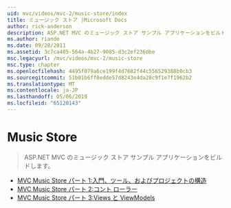 ```yaml
---
uid: mvc/videos/mvc-2/music-store/index
title: ミュージック ストア |Microsoft Docs
author: rick-anderson
description: ASP.NET MVC のミュージック ストア サンプル アプリケーションをビルドします。
ms.author: riande
ms.date: 09/28/2011
ms.assetid: 3c7ca405-564a-4b27-9085-d3c2ef236dbe
msc.legacyurl: /mvc/videos/mvc-2/music-store
msc.type: chapter
ms.openlocfilehash: 4495f079a6ce199f4d7682f44c556529388b0cb3
ms.sourcegitcommit: 51b01b6ff8edde57d8243e4da28c9f1e7f1962b2
ms.translationtype: MT
ms.contentlocale: ja-JP
ms.lasthandoff: 05/06/2019
ms.locfileid: "65120143"
---
```

# <a name="music-store"></a>Music Store

> ASP.NET MVC のミュージック ストア サンプル アプリケーションをビルドします。

- [MVC Music Store パート 1:入門、ツール、およびプロジェクトの構造](mvc-music-store-part-1-intro-tools-and-project-structure.md)
- [MVC Music Store パート 2:コント ローラー](mvc-music-store-part-2-controllers.md)
- [MVC Music Store パート 3:Views と ViewModels](mvc-music-store-part-3-views-and-viewmodels.md)
